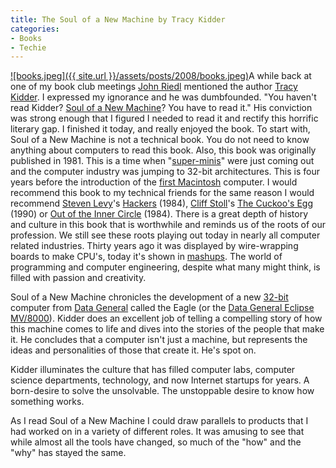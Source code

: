 ```yaml
---
title: The Soul of a New Machine by Tracy Kidder
categories:
- Books
- Techie
---
```


[![books.jpeg]({{ site.url }}/assets/posts/2008/books.jpeg)](http://www.amazon.com/dp/0316491977/?tag=thingelstad-20)A while back at one of my book club meetings [John Riedl](http://www.grouplens.org/blog/21) mentioned the author [Tracy Kidder](http://www.amazon.com/gp/search?url=search-alias%3Daps&keywords=Tracy%20Kidder&tag=thingelstad-20). I expressed my ignorance and he was dumbfounded. "You haven't read Kidder? [Soul of a New Machine](http://www.amazon.com/dp/0316491977/?tag=thingelstad-20)? You have to read it." His conviction was strong enough that I figured I needed to read it and rectify this horrific literary gap. I finished it today, and really enjoyed the book.
To start with, Soul of a New Machine is not a technical book. You do not need to know anything about computers to read this book. Also, this book was originally published in 1981. This is a time when "[super-minis](http://en.wikipedia.org/wiki/Superminicomputer)" were just coming out and the computer industry was jumping to 32-bit architectures. This is four years before the introduction of the [first Macintosh](http://en.wikipedia.org/wiki/Macintosh_128K) computer. I would recommend this book to my technical friends for the same reason I would recommend [Steven Levy](http://www.amazon.com/gp/search?url=search-alias%3Daps&keywords=Steven%20Levy&tag=thingelstad-20)'s [Hackers](http://www.amazon.com/dp/0141000511/?tag=thingelstad-20) (1984), [Cliff Stoll](http://www.amazon.com/gp/search?url=search-alias%3Daps&keywords=Cliff%20Stoll&tag=thingelstad-20)'s [The Cuckoo's Egg](http://www.amazon.com/dp/1416507787/?tag=thingelstad-20) (1990) or [Out of the Inner Circle](http://www.amazon.com/gp/search?keywords=155615223X&tag=thingelstad-20) (1984). There is a great depth of history and culture in this book that is worthwhile and reminds us of the roots of our profession. We still see these roots playing out today in nearly all computer related industries. Thirty years ago it was displayed by wire-wrapping boards to make CPU's, today it's shown in [mashups](http://en.wikipedia.org/wiki/Mashup_%28web_application_hybrid%29). The world of programming and computer engineering, despite what many might think, is filled with passion and creativity.

Soul of a New Machine chronicles the development of a new [32-bit](http://en.wikipedia.org/wiki/32-bit) computer from [Data General](http://en.wikipedia.org/wiki/Data_General) called the Eagle (or the [Data General Eclipse MV/8000](http://en.wikipedia.org/wiki/Data_General_Eclipse_MV/8000)). Kidder does an excellent job of telling a compelling story of how this machine comes to life and dives into the stories of the people that make it. He concludes that a computer isn't just a machine, but represents the ideas and personalities of those that create it. He's spot on.

Kidder illuminates the culture that has filled computer labs, computer science departments, technology, and now Internet startups for years. A born-desire to solve the unsolvable. The unstoppable desire to know how something works.

As I read Soul of a New Machine I could draw parallels to products that I had worked on in a variety of different roles. It was amusing to see that while almost all the tools have changed, so much of the "how" and the "why" has stayed the same.
